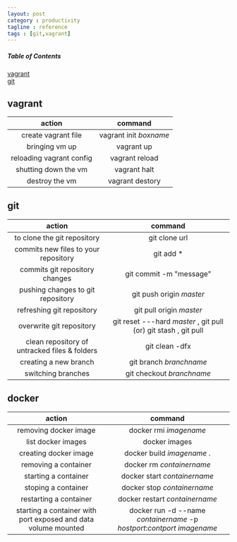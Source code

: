 ```yaml
---
layout: post
category : productivity
tagline : reference
tags : [git,vagrant]
---
```


##### Table of Contents  
[vagrant](#vagrant)  
[git](#git)  

<a name="vagrant"/>

## vagrant

action|command|
:---:|:---:|
create vagrant file|vagrant init *boxname*|
bringing vm up|vagrant up|
reloading vagrant config|vagrant reload|
shutting down the vm|vagrant halt|
destroy the vm|vagrant destory|

<a name="git"/>

## git

action|command|
:----:|:----:|
to clone the git repository|git clone url|
commits new files to your repository|git add *|
commits git repository changes|git commit -m "message"|
pushing changes to git repository|git push origin *master*|
refreshing git repository|git pull origin *master*|
overwrite git repository|git reset ---hard *master* , git pull (or) git stash , git pull|
clean repository of untracked files & folders|git clean -dfx|
creating a new branch| git branch *branchname*|
switching branches| git checkout *branchname*|

## docker

action|command|
:----:|:----:|
removing docker image|docker rmi *imagename*|
list docker images|docker images|
creating docker image|docker build *imagename* .|
removing a container|docker rm *containername* |
starting a container|docker start *containername* |
stoping a container|docker stop *containername* |
restarting a container|docker restart *containername* |
starting a container with port exposed and data volume mounted|docker run -d --name *containername* -p *hostport*:*contport* *imagename*|
